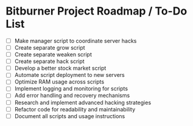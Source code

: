 # Bitburner Project Roadmap / To-Do List

- [ ] Make manager script to coordinate server hacks
- [ ] Create separate grow script
- [ ] Create separate weaken script
- [ ] Create separate hack script
- [ ] Develop a better stock market script
- [ ] Automate script deployment to new servers
- [ ] Optimize RAM usage across scripts
- [ ] Implement logging and monitoring for scripts
- [ ] Add error handling and recovery mechanisms
- [ ] Research and implement advanced hacking strategies
- [ ] Refactor code for readability and maintainability
- [ ] Document all scripts and usage instructions